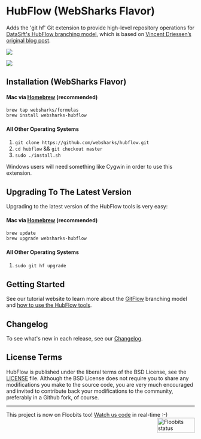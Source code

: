 HubFlow (WebSharks Flavor)
=======

Adds the 'git hf' Git extension to provide high-level repository operations
for [DataSift's HubFlow branching model](http://datasift.github.com/gitflow/), which is based on [Vincent Driessen’s original blog post](http://nvie.com/posts/a-successful-git-branching-model/).

![](http://nvie.com/img/2009/12/Screen-shot-2009-12-24-at-11.32.03.png)

![](https://cloud.githubusercontent.com/assets/53005/3305294/37040e0e-f654-11e3-8042-ae18b34891b7.png)

Installation (WebSharks Flavor)
------------

#### Mac via [Homebrew](http://brew.sh/) (recommended)

```bash
brew tap websharks/formulas
brew install websharks-hubflow
```

#### All Other Operating Systems

1. `git clone https://github.com/websharks/hubflow.git`
2. `cd hubflow` && `git checkout master`
3. `sudo ./install.sh`

Windows users will need something like Cygwin in order to use this extension.

Upgrading To The Latest Version
-------------------------------

Upgrading to the latest version of the HubFlow tools is very easy:

#### Mac via [Homebrew](http://brew.sh/) (recommended)

```bash
brew update
brew upgrade websharks-hubflow
```

#### All Other Operating Systems

1. `sudo git hf upgrade`

Getting Started
---------------

See our tutorial website to learn more about the [GitFlow](http://datasift.github.com/gitflow/IntroducingGitFlow.html) branching model and [how to use the HubFlow tools](http://datasift.github.com/gitflow/GitFlowForGitHub.html).

Changelog
---------

To see what's new in each release, see our [Changelog](http://datasift.github.com/gitflow/ChangeLog.html).

License Terms
-------------
HubFlow is published under the liberal terms of the BSD License, see the
[LICENSE](LICENSE) file. Although the BSD License does not require you to share
any modifications you make to the source code, you are very much encouraged and
invited to contribute back your modifications to the community, preferably
in a Github fork, of course.

---

This project is now on Floobits too! [Watch us code](https://floobits.com/jaswsinc/hubflow/redirect) in real-time :-) <a href="https://floobits.com/jaswsinc/hubflow/redirect"><img alt="Floobits status" width="100" height="40" src="https://floobits.com/jaswsinc/hubflow.png" align="right" /></a>